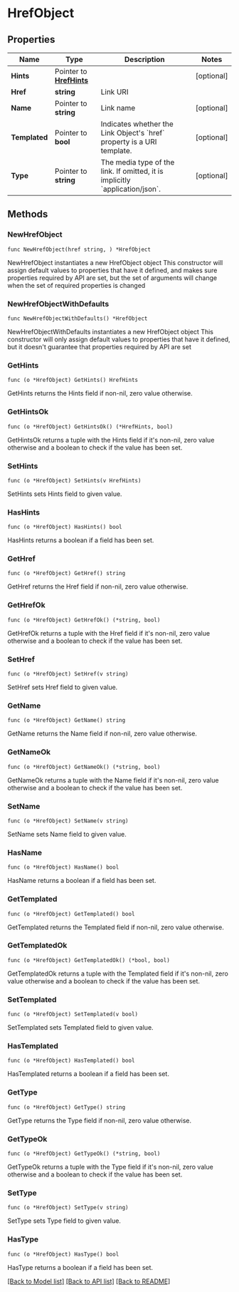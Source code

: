 # HrefObject

## Properties

Name | Type | Description | Notes
------------ | ------------- | ------------- | -------------
**Hints** | Pointer to [**HrefHints**](HrefHints.md) |  | [optional] 
**Href** | **string** | Link URI | 
**Name** | Pointer to **string** | Link name | [optional] 
**Templated** | Pointer to **bool** | Indicates whether the Link Object&#39;s &#x60;href&#x60; property is a URI template. | [optional] 
**Type** | Pointer to **string** | The media type of the link. If omitted, it is implicitly &#x60;application/json&#x60;. | [optional] 

## Methods

### NewHrefObject

`func NewHrefObject(href string, ) *HrefObject`

NewHrefObject instantiates a new HrefObject object
This constructor will assign default values to properties that have it defined,
and makes sure properties required by API are set, but the set of arguments
will change when the set of required properties is changed

### NewHrefObjectWithDefaults

`func NewHrefObjectWithDefaults() *HrefObject`

NewHrefObjectWithDefaults instantiates a new HrefObject object
This constructor will only assign default values to properties that have it defined,
but it doesn't guarantee that properties required by API are set

### GetHints

`func (o *HrefObject) GetHints() HrefHints`

GetHints returns the Hints field if non-nil, zero value otherwise.

### GetHintsOk

`func (o *HrefObject) GetHintsOk() (*HrefHints, bool)`

GetHintsOk returns a tuple with the Hints field if it's non-nil, zero value otherwise
and a boolean to check if the value has been set.

### SetHints

`func (o *HrefObject) SetHints(v HrefHints)`

SetHints sets Hints field to given value.

### HasHints

`func (o *HrefObject) HasHints() bool`

HasHints returns a boolean if a field has been set.

### GetHref

`func (o *HrefObject) GetHref() string`

GetHref returns the Href field if non-nil, zero value otherwise.

### GetHrefOk

`func (o *HrefObject) GetHrefOk() (*string, bool)`

GetHrefOk returns a tuple with the Href field if it's non-nil, zero value otherwise
and a boolean to check if the value has been set.

### SetHref

`func (o *HrefObject) SetHref(v string)`

SetHref sets Href field to given value.


### GetName

`func (o *HrefObject) GetName() string`

GetName returns the Name field if non-nil, zero value otherwise.

### GetNameOk

`func (o *HrefObject) GetNameOk() (*string, bool)`

GetNameOk returns a tuple with the Name field if it's non-nil, zero value otherwise
and a boolean to check if the value has been set.

### SetName

`func (o *HrefObject) SetName(v string)`

SetName sets Name field to given value.

### HasName

`func (o *HrefObject) HasName() bool`

HasName returns a boolean if a field has been set.

### GetTemplated

`func (o *HrefObject) GetTemplated() bool`

GetTemplated returns the Templated field if non-nil, zero value otherwise.

### GetTemplatedOk

`func (o *HrefObject) GetTemplatedOk() (*bool, bool)`

GetTemplatedOk returns a tuple with the Templated field if it's non-nil, zero value otherwise
and a boolean to check if the value has been set.

### SetTemplated

`func (o *HrefObject) SetTemplated(v bool)`

SetTemplated sets Templated field to given value.

### HasTemplated

`func (o *HrefObject) HasTemplated() bool`

HasTemplated returns a boolean if a field has been set.

### GetType

`func (o *HrefObject) GetType() string`

GetType returns the Type field if non-nil, zero value otherwise.

### GetTypeOk

`func (o *HrefObject) GetTypeOk() (*string, bool)`

GetTypeOk returns a tuple with the Type field if it's non-nil, zero value otherwise
and a boolean to check if the value has been set.

### SetType

`func (o *HrefObject) SetType(v string)`

SetType sets Type field to given value.

### HasType

`func (o *HrefObject) HasType() bool`

HasType returns a boolean if a field has been set.


[[Back to Model list]](../README.md#documentation-for-models) [[Back to API list]](../README.md#documentation-for-api-endpoints) [[Back to README]](../README.md)


